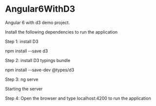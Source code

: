 # Angular6WithD3

Angular 6 with d3 demo project. 


Install the following dependencies to run the application

Step 1: install D3

npm install --save d3

Step 2: install D3 typings bundle

npm install --save-dev @types/d3

Step 3: ng serve 

Starting the server

Step 4: Open the browser and type localhost:4200 to run the application
